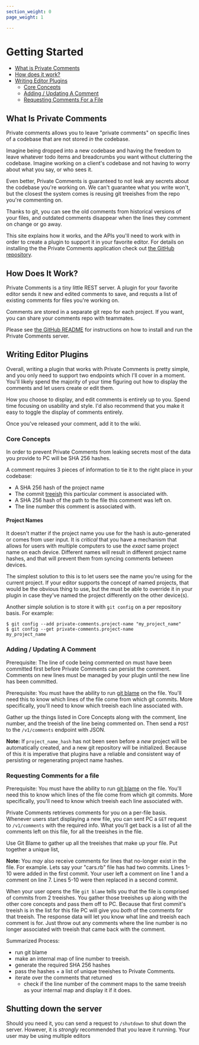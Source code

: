 ```yaml
---
section_weight: 0
page_weight: 1

---
```


# Getting Started

* [What is Private Comments](#what-is-private-comments)
* [How does it work?](#how-does-it-work)
* [Writing Editor Plugins](#writing-editor-plugins)
    * [Core Concepts](#core-concepts)
    * [Adding / Updating A Comment](#adding-updating-a-comment)
    * [Requesting Comments For a File](#requesting-comments-for-a-file)

## What Is Private Comments

Private comments allows you to leave "private comments" on specific lines of a codebase that are not stored _in_ the codebase. 

Imagine being dropped into a new codebase and having the freedom to leave whatever todo items and breadcrumbs you want without cluttering the codebase. Imagine working on a client's codebase and not having to worry about what you say, or who sees it. 

Even better, Private Comments is guaranteed to not leak any secrets about the codebase you're working on. We can't guarantee what you write won't, but the closest the system comes is reusing git treeishes from the repo you're commenting on.

Thanks to git, you can see the old comments from historical versions of your files, and outdated comments disappear when the lines they comment on change or go away. 

This site explains how it works, and the APIs you'll need to work with in order to create a plugin to support it in your favorite editor. For details on installing the the Private Comments application check out [the GitHub repository](https://github.com/masukomi/private_comments).

## How Does It Work?

Private Comments is a tiny little REST server. A plugin for your favorite editor sends it new and edited comments to save, and requsts a list of existing comments for files you're working on.

Comments are stored in a separate git repo for each project. If you want, you can share your comments repo with teammates.

Please see [the GitHub README](https://github.com/masukomi/private_comments/#readme) for instructions on how to install and run the Private Comments server.


## Writing Editor Plugins

Overall, writing a plugin that works with Private Comments is pretty simple, and you only need to support two endpoints which I'll cover in a moment. You'll likely spend the majority of your time figuring out how to display the comments and let users create or edit them. 

How you choose to display, and edit comments is entirely up to you. Spend time focusing on usability and style. I'd also recommend that you make it easy to toggle the display of comments entirely. 

Once you've released your comment, add it to the wiki.

### Core Concepts
In order to prevent Private Comments from leaking secrets most of the data you provide to PC will be SHA 256 hashes.

A comment requires 3 pieces of information to tie it to the right place in your codebase:

* A SHA 256 hash of the project name
* The commit [treeish](https://git-scm.com/docs/gitglossary#Documentation/gitglossary.txt-aiddeftree-ishatree-ishalsotreeish) this particular comment is associated with.
* A SHA 256 hash of the path to the file this comment was left on.
* The line number this comment is associated with.

#### Project Names
It doesn't matter if the project name you use for the hash is auto-generated or comes from user input. It is _critical_ that you have a mechanism that allows for users with multiple computers to use the _exact_ same project name on each device. Different names will result in different project name hashes, and that will prevent them from syncing comments between devices.

The simplest solution to this is to let users see the name you're using for the current project. If your editor supports the concept of named projects, that would be the obvious thing to use, but the must be able to override it in your plugin in case they've named the project differently on the other device(s).

Another simple solution is to store it with `git config` on a per repository basis. For example:

```shell
$ git config --add private-comments.project-name "my_project_name"
$ git config --get private-comments.project-name
my_project_name
```

### Adding / Updating A Comment

Prerequisite: The line of code being commented on must have been committed first before Private Comments can persist the comment. Comments on new lines must be managed by your plugin until the new line has been committed.

Prerequisite: You must have the ability to run [git blame](https://git-scm.com/docs/git-blame) on the file. You'll need this to know which lines of the file come from which git commits. More specifically, you'll need to know which treeish each line associated with.

Gather up the things listed in Core Concepts along with the comment, line number, and the treeish of the line being commented on. Then send a `POST` to the `/v1/comments` endpoint with JSON. 

**Note:** If `project_name_hash` has not been seen before a _new_ project will be automatically created, and a new git repository will be initialized. Because of this it is imperative that plugins have a reliable and consistent way of persisting or regenerating project name hashes.

### Requesting Comments for a file

Prerequisite: You must have the ability to run [git blame](https://git-scm.com/docs/git-blame) on the file. You'll need this to know which lines of the file come from which git commits. More specifically, you'll need to know which treeish each line associated with.

Private Comments retrieves comments for you on a per-file basis. Whenever users start displaying a new file, you can sent PC a `GET` request to `/v1/comments` with the required info. What you'll get back is a list of all the comments left on this file, for all the treeishes in the file.  

Use Git Blame to gather up all the treeishes that make up your file. Put together a unique list, 

**Note:** You _may_ also receive comments for lines that no-longer exist in the file. For example. Lets say your "cars.rb" file has had two commits. Lines 1-10 were added in the first commit. Your user left a comment on line 1 and a comment on line 7. Lines 5-10 were then replaced in a second commit. 

When your user opens the file `git blame` tells you that the file is comprised of commits from 2 treeishes. You gather those treeishes up along with the other core concepts and pass them off to PC. Because that first commit's treeish is in the list for this file PC will give you _both_ of the comments for that treeish. The response data will let you know what line and treeish each comment is for. Just throw out any comments where the line number is no longer associated with treeish that came back with the comment.


Summarized Process: 

* run git blame
* make an internal map of line number to treeish.
* generate the required SHA 256 hashes
* pass the hashes + a list of unique treeishes to Private Comments.
* iterate over the comments that returned
  * check if the line number of the comment maps to the same treeish as your internal map and display it if it does.


## Shutting down the server

Should you need it, you can send a request to `/shutdown` to shut down the server. However, it is _strongly_ recommended that you leave it running. Your user may be using multiple editors 
